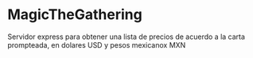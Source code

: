 # MagicTheGathering
Servidor express para obtener una lista de precios de acuerdo a la carta prompteada, en dolares USD y pesos mexicanox MXN
